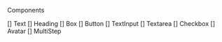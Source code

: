 Components

[] Text
[] Heading
[] Box
[] Button
[] TextInput
[] Textarea
[] Checkbox
[] Avatar
[] MultiStep
